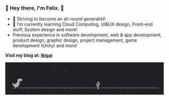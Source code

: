 ### 👋 Hey there, I'm Felix. 👋

- 🔭 Striving to become an all-round generalist!
- 🌱 I’m currently learning Cloud Computing, UI&UX design, Front-end stuff, System design and more!
- Previous experience in software development, web & app development, product design, graphic design, project management, game development (Unity) and more!

**Visit my blog at: [Ikigai](https://felix-ku.github.io/)**

[![name](Dino.gif)](https://felix-ku.github.io/)

